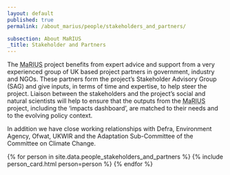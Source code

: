 ```yaml
---
layout: default
published: true
permalink: /about_marius/people/stakeholders_and_partners/

subsection: About MaRIUS
_title: Stakeholder and Partners
---
```


The <abbr title="Managing the Risks, Impacts and Uncertainties of drought and water Scarcity">MaRIUS</abbr> project benefits from expert advice and support from a very experienced group of UK based project partners in government, industry and NGOs. These partners form the project’s Stakeholder Advisory Group (SAG) and give inputs, in terms of time and expertise, to help steer the project. Liaison between the stakeholders and the project’s social and natural scientists will help to ensure that the outputs from the <abbr title="Managing the Risks, Impacts and Uncertainties of drought and water Scarcity">MaRIUS</abbr> project, including the ‘impacts dashboard’, are matched to their needs and to the evolving policy context.

In addition we have close working relationships with Defra, Environment Agency, Ofwat, UKWIR and the Adaptation Sub-Committee of the Committee on Climate Change.

{% for person in site.data.people_stakeholders_and_partners %}
	{% include person_card.html person=person %}
{% endfor %}